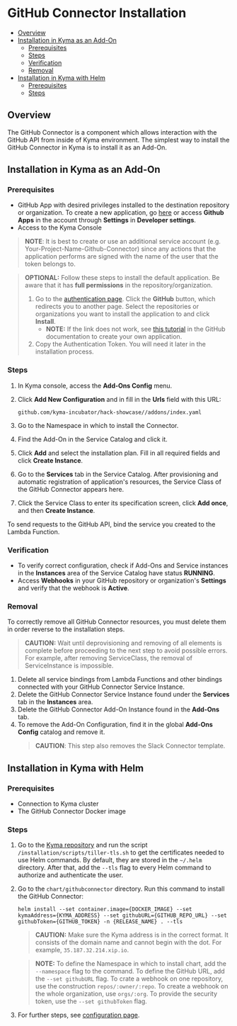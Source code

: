 # GitHub Connector Installation <!-- omit in toc -->


- [Overview](#overview)
- [Installation in Kyma as an Add-On](#installation-in-kyma-as-an-add-on)
  - [Prerequisites](#prerequisites)
  - [Steps](#steps)
  - [Verification](#verification)
  - [Removal](#removal)
- [Installation in Kyma with Helm](#installation-in-kyma-with-helm)
  - [Prerequisites](#prerequisites-1)
  - [Steps](#steps-1)

## Overview

The GitHub Connector is a component which allows interaction with the GitHub API from inside of Kyma environment. The simplest way to install the GitHub Connector in Kyma is to install it as an Add-On.

## Installation in Kyma as an Add-On

### Prerequisites

- GitHub App with desired privileges installed to the destination repository or organization. To create a new application, go [here](https://github.com/settings/apps) or access **Github Apps** in the account through **Settings** in **Developer settings**.
- Access to the Kyma Console

> **NOTE**: It is best to create or use an additional service account (e.g. Your-Project-Name-Github-Connector) since any actions that the application performs are signed with the name of the user that the token belongs to.

> **OPTIONAL:** Follow these steps to install the default application. Be aware that it has **full permissions** in the repository/organization.
>
> 1. Go to the [authentication page](https://auth-github-connector.herokuapp.com/). Click the **GitHub** button, which redirects you to another page. Select the repositories or organizations you want to install the application to and click **Install**.
>       - **NOTE:** If the link does not work, see [this tutorial](https://developer.github.com/apps/quickstart-guides/setting-up-your-development-environment/#step-2-register-a-new-github-app) in the GitHub documentation to create your own application.
> 2. Copy the Authentication Token. You will need it later in the installation process.

### Steps

1. In Kyma console, access the **Add-Ons Config** menu.
2. Click **Add New Configuration** and in fill in the **Urls** field with this URL:

   ```http
   github.com/kyma-incubator/hack-showcase//addons/index.yaml
   ```

3. Go to the Namespace in which to install the Connector.
4. Find the Add-On in the Service Catalog and click it.
5. Click **Add** and select the installation plan. Fill in all required fields and click **Create Instance**.
6. Go to the **Services** tab in the Service Catalog. After provisioning and automatic registration of application's resources, the Service Class of the GitHub Connector appears here.
7. Click the Service Class to enter its specification screen, click **Add once**, and then **Create Instance**.

To send requests to the GitHub API, bind the service you created to the Lambda Function.

### Verification

- To verify correct configuration, check if Add-Ons and Service instances in the **Instances** area of the Service Catalog have status **RUNNING**.
- Access **Webhooks**  in your GitHub repository or organization's **Settings** and verify that the webhook is **Active**.

### Removal

To correctly remove all GitHub Connector resources, you must delete them in order reverse to the installation steps.
> **CAUTION:** Wait until deprovisioning and removing of all elements is complete before proceeding to the next step to avoid possible errors. For example, after removing ServiceClass, the removal of ServiceInstance is impossible.

1. Delete all service bindings from Lambda Functions and other bindings connected with your GitHub Connector Service Instance.
2. Delete the GitHub Connector Service Instance found under the **Services** tab in the **Instances** area.
3. Delete the GitHub Connector Add-On Instance found in the **Add-Ons** tab.
4. To remove the Add-On Configuration, find it in the global **Add-Ons Config** catalog and remove it.
   > **CAUTION**: This step also removes the Slack Connector template.

## Installation in Kyma with Helm

### Prerequisites

- Connection to Kyma cluster
- The GitHub Connector Docker image

### Steps

1. Go to the [Kyma repository](https://github.com/kyma-project/kyma) and run the script `/installation/scripts/tiller-tls.sh` to get the certificates needed to use Helm commands. By default, they are stored in the `~/.helm` directory. After that, add the `--tls` flag to every Helm command to authorize and authenticate the user.
2. Go to the `chart/githubconnector` directory. Run this command to install the GitHub Connector:

    ``` shell
    helm install --set container.image={DOCKER_IMAGE} --set kymaAddress={KYMA_ADDRESS} --set githubURL={GITHUB_REPO_URL} --set githubToken={GITHUB_TOKEN} -n {RELEASE_NAME} . --tls
    ```

    >**CAUTION:** Make sure the Kyma address is in the correct format. It consists of the domain name and cannot begin with the dot. For example, `35.187.32.214.xip.io`.

    >**NOTE:** To define the Namespace in which to install chart, add the `--namespace` flag to the command. To define the GitHub URL, add the `--set githubURL` flag. To crate a webhook on one repository, use the construction `repos/:owner/:repo`. To create a webhook on the whole organization, use `orgs/:org`. To provide the security token, use the `--set githubToken` flag.

3. For further steps, see [configuration page](/docs/github-connector/configuration.md).
